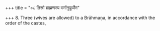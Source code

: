 +++
title = "०८ तिस्रो ब्राह्मणस्य वर्णानुपूर्व्येण"

+++
8. Three (wives are allowed) to a Brāhmaṇa, in accordance with the order of the castes,
